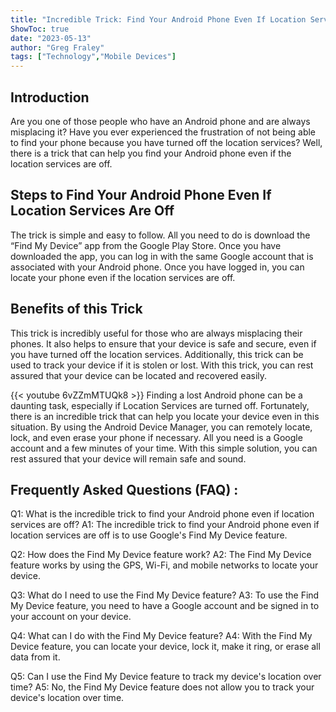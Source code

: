 ```yaml
---
title: "Incredible Trick: Find Your Android Phone Even If Location Services Are Off!"
ShowToc: true 
date: "2023-05-13"
author: "Greg Fraley" 
tags: ["Technology","Mobile Devices"]
---
```

## Introduction

Are you one of those people who have an Android phone and are always misplacing it? Have you ever experienced the frustration of not being able to find your phone because you have turned off the location services? Well, there is a trick that can help you find your Android phone even if the location services are off.

## Steps to Find Your Android Phone Even If Location Services Are Off

The trick is simple and easy to follow. All you need to do is download the “Find My Device” app from the Google Play Store. Once you have downloaded the app, you can log in with the same Google account that is associated with your Android phone. Once you have logged in, you can locate your phone even if the location services are off.

## Benefits of this Trick

This trick is incredibly useful for those who are always misplacing their phones. It also helps to ensure that your device is safe and secure, even if you have turned off the location services. Additionally, this trick can be used to track your device if it is stolen or lost. With this trick, you can rest assured that your device can be located and recovered easily.

{{< youtube 6vZZmMTUQk8 >}} 
Finding a lost Android phone can be a daunting task, especially if Location Services are turned off. Fortunately, there is an incredible trick that can help you locate your device even in this situation. By using the Android Device Manager, you can remotely locate, lock, and even erase your phone if necessary. All you need is a Google account and a few minutes of your time. With this simple solution, you can rest assured that your device will remain safe and sound.

## Frequently Asked Questions (FAQ) :
Q1: What is the incredible trick to find your Android phone even if location services are off?
A1: The incredible trick to find your Android phone even if location services are off is to use Google's Find My Device feature.

Q2: How does the Find My Device feature work?
A2: The Find My Device feature works by using the GPS, Wi-Fi, and mobile networks to locate your device.

Q3: What do I need to use the Find My Device feature?
A3: To use the Find My Device feature, you need to have a Google account and be signed in to your account on your device.

Q4: What can I do with the Find My Device feature?
A4: With the Find My Device feature, you can locate your device, lock it, make it ring, or erase all data from it.

Q5: Can I use the Find My Device feature to track my device's location over time?
A5: No, the Find My Device feature does not allow you to track your device's location over time.


